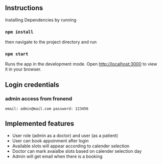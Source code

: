 ## Instructions

Installing Dependencies by running

### `npm install`

then navigate to the project directory and run

### `npm start`

Runs the app in the development mode.
Open [http://localhost:3000](http://localhost:3000) to view it in your browser.

## Login credentials

### admin access from fronend

`email: admin@mail.com password: 123456 `

## Implemented features

- User role (admin as a doctor) and user (as a patient)
- User can book appoinment after login
- Available slots will appear according to calender selection
- Doctor can mark avaialbe slots based on calender selection day
- Admin will get email when there is a booking
